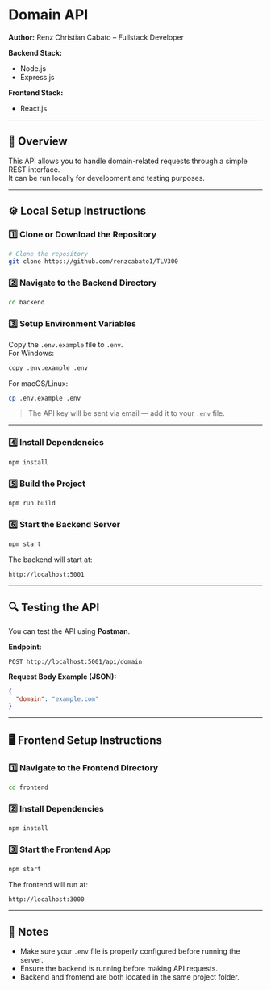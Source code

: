 # Domain API

**Author:** Renz Christian Cabato – Fullstack Developer  

**Backend Stack:**  
- Node.js  
- Express.js  

**Frontend Stack:**  
- React.js  

---

## 📌 Overview
This API allows you to handle domain-related requests through a simple REST interface.  
It can be run locally for development and testing purposes.

---

## ⚙️ Local Setup Instructions

### 1️⃣ Clone or Download the Repository
```bash
# Clone the repository
git clone https://github.com/renzcabato1/TLV300
```

### 2️⃣ Navigate to the Backend Directory
```bash
cd backend
```

### 3️⃣ Setup Environment Variables
Copy the `.env.example` file to `.env`.  
For Windows:
```bash
copy .env.example .env
```
For macOS/Linux:
```bash
cp .env.example .env
```
> The API key will be sent via email — add it to your `.env` file.

---

### 4️⃣ Install Dependencies
```bash
npm install
```

### 5️⃣ Build the Project
```bash
npm run build
```

### 6️⃣ Start the Backend Server
```bash
npm start
```
The backend will start at:  
```
http://localhost:5001
```

---

## 🔍 Testing the API

You can test the API using **Postman**.

**Endpoint:**  
```
POST http://localhost:5001/api/domain
```

**Request Body Example (JSON):**
```json
{
  "domain": "example.com"
}
```

---

## 🖥 Frontend Setup Instructions

### 1️⃣ Navigate to the Frontend Directory
```bash
cd frontend
```

### 2️⃣ Install Dependencies
```bash
npm install
```

### 3️⃣ Start the Frontend App
```bash
npm start
```
The frontend will run at:  
```
http://localhost:3000
```

---

## 📄 Notes
- Make sure your `.env` file is properly configured before running the server.
- Ensure the backend is running before making API requests.
- Backend and frontend are both located in the same project folder.
